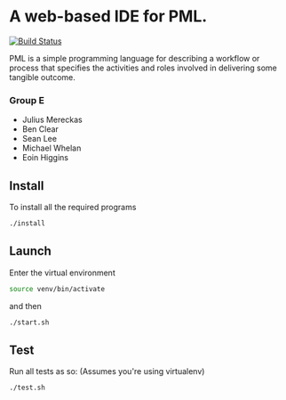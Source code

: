 # A web-based IDE for PML.

[![Build Status](https://travis-ci.org/mereckaj/CS4098-Group-E.svg?branch=master)](https://travis-ci.org/mereckaj/CS4098-Group-E)

PML is a simple programming language for describing a workflow or process that specifies the activities and roles involved in delivering some tangible outcome.

### Group E
 * Julius Mereckas
 * Ben Clear
 * Sean Lee
 * Michael Whelan
 * Eoin Higgins


Install
-------

To install all the required programs
```bash
./install
```

Launch
------

Enter the virtual environment
```bash
source venv/bin/activate
```
and then
```bash
./start.sh
```

Test
----

Run all tests as so: (Assumes you're using virtualenv)
```bash
./test.sh
```